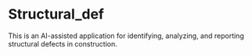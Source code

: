 # Structural_def
This is an AI-assisted application for identifying, analyzing, and reporting structural defects in construction.
